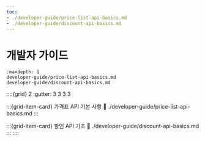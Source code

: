 ```yaml
---
toc:
- ./developer-guide/price-list-api-basics.md
- ./developer-guide/discount-api-basics.md
---
```


# 개발자 가이드

```{toctree}
:maxdepth: 1
developer-guide/price-list-api-basics.md
developer-guide/discount-api-basics.md
```

::::{grid} 2
:gutter: 3 3 3 3

:::{grid-item-card} 가격표 API 기본 사항
:link: ./developer-guide/price-list-api-basics.md
:::

:::{grid-item-card} 할인 API 기초
:link: ./developer-guide/discount-api-basics.md
:::
::::
